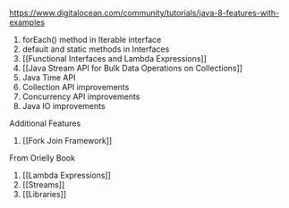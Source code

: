 https://www.digitalocean.com/community/tutorials/java-8-features-with-examples

1.  forEach() method in Iterable interface
2.  default and static methods in Interfaces
3.  [[Functional Interfaces and Lambda Expressions]]
4.  [[Java Stream API for Bulk Data Operations on Collections]]
5.  Java Time API
6.  Collection API improvements
7.  Concurrency API improvements
8.  Java IO improvements

Additional Features
1) [[Fork Join Framework]]

From Orielly Book
1) [[Lambda Expressions]]
2) [[Streams]]
3) [[Libraries]]